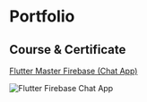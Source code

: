 # Portfolio

## Course & Certificate

[Flutter Master Firebase (Chat App)](https://github.com/aqibsaeed519/Portfolio/blob/main/firebase-chatApp(Udemy).pdf)

![Flutter Firebase Chat App](https://github.com/aqibsaeed519/Portfolio/blob/main/FlutterFirebaseChatApp.jpg)

